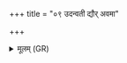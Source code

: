 +++
title = "०९ उदन्वती द्यौर् अवमा"

+++
<details><summary>मूलम् (GR)</summary>

उदन्वती द्यौर् अवमा  
पीलूमतीति मध्यमा ।  
तृतीया ह प्रद्यौर् इति  
यस्यां पितर आसते ॥
</details>